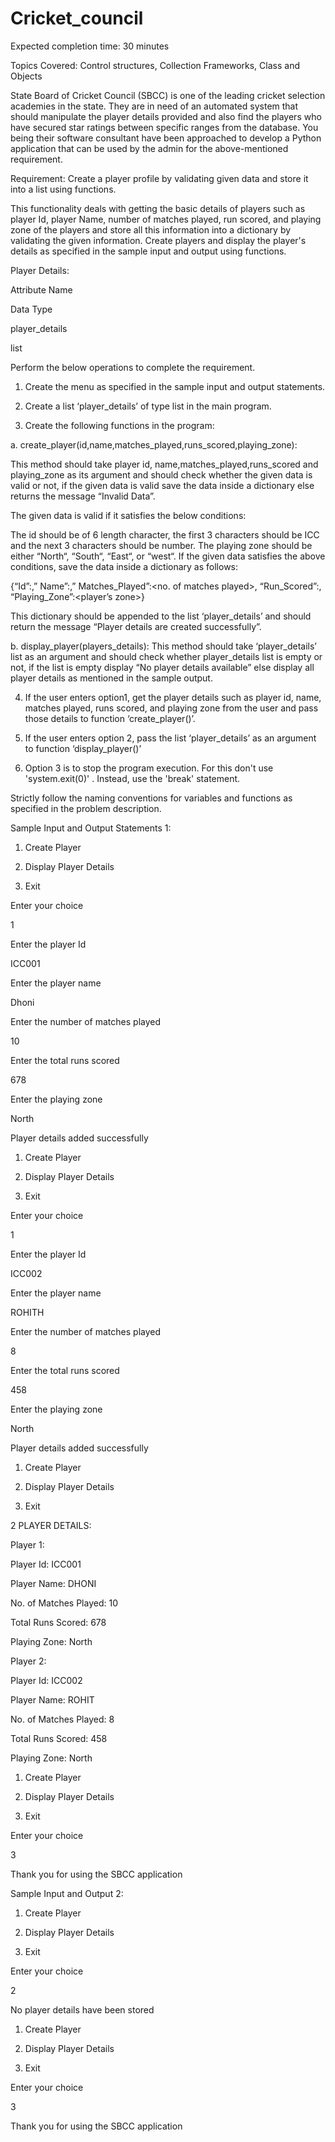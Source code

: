 # Cricket_council
Expected completion time: 30 minutes

Topics Covered: Control structures, Collection Frameworks, Class and Objects

State Board of Cricket Council (SBCC) is one of the leading cricket selection academies in the state. They are in need of an automated system that should manipulate the player details provided and also find the players who have secured star ratings between specific ranges from the database.  You being their software consultant have been approached to develop a Python application that can be used by the admin for the above-mentioned requirement.

Requirement:  Create a player profile by validating given data and store it into a list using functions.

This functionality deals with getting the basic details of players such as player Id, player Name, number of matches played, run scored, and playing zone of the players and store all this information into a dictionary by validating the given information. Create players and display the player's details as specified in the sample input and output using functions.

Player Details:

Attribute Name

Data Type

player_details

list

 

 

 



Perform the below operations to complete the requirement.

1.  Create the menu as specified in the sample input and output statements.

2.  Create a list  ‘player_details’ of type list in the main program.

3.  Create the following functions in the program:

a. create_player(id,name,matches_played,runs_scored,playing_zone): 

This method should take player id, name,matches_played,runs_scored and playing_zone as its argument and should check whether the given data is valid or not, if the given data is valid save the data inside a dictionary else returns the message “Invalid Data”.

The given data is valid if it satisfies the below conditions:

The id should be of 6 length character, the first 3 characters should be ICC and the next 3 characters should be number.
The playing zone should be either “North“, “South“, “East“, or “west“.
If the given data satisfies the above conditions, save the data inside a dictionary as  follows:

{“Id”:<id of the player>,” Name”:<name of the player>,” Matches_Played”:<no. of matches played>, “Run_Scored”:<total no. of run taken>, “Playing_Zone”:<player’s zone>}

This dictionary should be appended to the list ‘player_details’ and should return the message “Player details are created successfully”.

 b. display_player(players_details): This method should take ‘player_details’ list as an argument and should check whether player_details list is empty or not, if the list is empty display “No player details available” else display  all player details as mentioned in the sample output.

 4.  If the user enters option1, get the player details such as player id, name, matches played, runs scored, and playing zone from the user and pass those details to function  ‘create_player()’.

5. If the user enters option 2,  pass the list ‘player_details’ as an argument to function ‘display_player()’

6. Option 3 is to stop the program execution.  For this don't use 'system.exit(0)' .  Instead, use the 'break' statement.

Strictly follow the naming conventions for variables and functions as specified in the problem description.

 

Sample Input and Output  Statements 1:

1. Create Player

2. Display Player Details

3. Exit

Enter your choice

1

Enter the player Id

ICC001

Enter the player name

Dhoni

Enter the number of matches played

10

Enter the total runs scored

678

Enter the playing zone

North

Player details added successfully

1. Create Player

2. Display Player Details

3. Exit

Enter your choice

1

Enter the player Id

ICC002

Enter the player name

ROHITH

Enter the number of matches played

8

Enter the total runs scored

458

Enter the playing zone

North

Player details added successfully

1. Create Player

2. Display Player Details

3. Exit

2
PLAYER DETAILS:

Player 1: 

Player Id: ICC001

Player Name: DHONI

No. of Matches Played: 10

Total Runs Scored: 678

Playing Zone: North

 

Player 2:

Player Id: ICC002

Player Name: ROHIT

No. of Matches Played: 8

Total Runs Scored: 458

Playing Zone: North

 

1. Create Player

2. Display Player Details

3. Exit

Enter your choice

3

Thank you for using the SBCC application

 

Sample Input and Output 2:

1. Create Player

2. Display Player Details

3. Exit

Enter your choice

2

No player details have been stored

1. Create Player

2. Display Player Details

3. Exit

Enter your choice

3

Thank you for using the SBCC application
